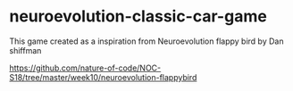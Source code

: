# neuroevolution-classic-car-game

This game created as a inspiration from Neuroevolution flappy bird by Dan shiffman

https://github.com/nature-of-code/NOC-S18/tree/master/week10/neuroevolution-flappybird


